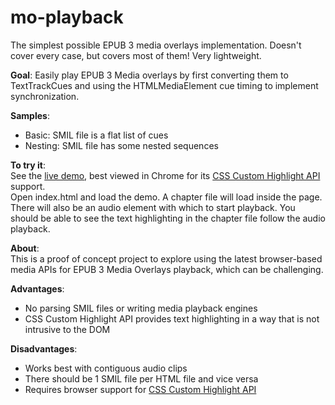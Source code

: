 # mo-playback

The simplest possible EPUB 3 media overlays implementation. Doesn't cover every case, but covers most of them! Very lightweight.

**Goal**: 
Easily play EPUB 3 Media overlays by first converting them to TextTrackCues and using the HTMLMediaElement cue timing to implement synchronization.

**Samples**:  
* Basic: SMIL file is a flat list of cues
* Nesting: SMIL file has some nested sequences

**To try it**:  
See the [live demo](https://marisademeglio.github.io/mo-player), best viewed in Chrome for its [CSS Custom Highlight API](https://caniuse.com/mdn-api_highlight_has) support.  
Open index.html and load the demo. A chapter file will load inside the page. There will also be an audio element with which to start playback. You should be able to see the text highlighting in the chapter file follow the audio playback.

**About**:  
This is a proof of concept project to explore using the latest browser-based media APIs for EPUB 3 Media Overlays playback, which can be challenging.

**Advantages**:  
* No parsing SMIL files or writing media playback engines
* CSS Custom Highlight API provides text highlighting in a way that is not intrusive to the DOM

**Disadvantages**:  
* Works best with contiguous audio clips
* There should be 1 SMIL file per HTML file and vice versa
* Requires browser support for [CSS Custom Highlight API](https://caniuse.com/mdn-api_highlight_has)
